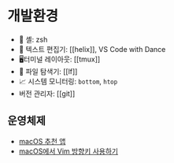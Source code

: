 # 개발환경

- 🐚 셸: zsh
- 📝 텍스트 편집기: [[helix]], VS Code with Dance
- 🖥터미널 레이아웃: [[tmux]]
- 📂 파일 탐색기: [[lf]]
- 📈 시스템 모니터링: `bottom`, `htop`
- 버전 관리자: [[git]]

## 운영체제

- [macOS 추천 앱](macos-recommended-apps.md)
- [macOS에서 Vim 방향키 사용하기](use-vim-arrow-in-macos.md)
